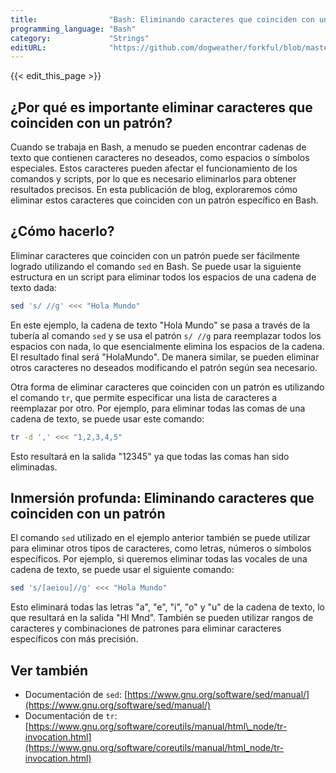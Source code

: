 ```yaml
---
title:                "Bash: Eliminando caracteres que coinciden con un patrón"
programming_language: "Bash"
category:             "Strings"
editURL:              "https://github.com/dogweather/forkful/blob/master/content/es/bash/deleting-characters-matching-a-pattern.md"
---
```


{{< edit_this_page >}}

## ¿Por qué es importante eliminar caracteres que coinciden con un patrón?

Cuando se trabaja en Bash, a menudo se pueden encontrar cadenas de texto que contienen caracteres no deseados, como espacios o símbolos especiales. Estos caracteres pueden afectar el funcionamiento de los comandos y scripts, por lo que es necesario eliminarlos para obtener resultados precisos. En esta publicación de blog, exploraremos cómo eliminar estos caracteres que coinciden con un patrón específico en Bash.

## ¿Cómo hacerlo?

Eliminar caracteres que coinciden con un patrón puede ser fácilmente logrado utilizando el comando `sed` en Bash. Se puede usar la siguiente estructura en un script para eliminar todos los espacios de una cadena de texto dada:

```Bash
sed 's/ //g' <<< "Hola Mundo"
```

En este ejemplo, la cadena de texto "Hola Mundo" se pasa a través de la tubería al comando `sed` y se usa el patrón `s/ //g` para reemplazar todos los espacios con nada, lo que esencialmente elimina los espacios de la cadena. El resultado final será "HolaMundo". De manera similar, se pueden eliminar otros caracteres no deseados modificando el patrón según sea necesario.

Otra forma de eliminar caracteres que coinciden con un patrón es utilizando el comando `tr`, que permite especificar una lista de caracteres a reemplazar por otro. Por ejemplo, para eliminar todas las comas de una cadena de texto, se puede usar este comando:

```Bash
tr -d ',' <<< "1,2,3,4,5"
```

Esto resultará en la salida "12345" ya que todas las comas han sido eliminadas.

## Inmersión profunda: Eliminando caracteres que coinciden con un patrón

El comando `sed` utilizado en el ejemplo anterior también se puede utilizar para eliminar otros tipos de caracteres, como letras, números o símbolos específicos. Por ejemplo, si queremos eliminar todas las vocales de una cadena de texto, se puede usar el siguiente comando:

```Bash
sed 's/[aeiou]//g' <<< "Hola Mundo"
```

Esto eliminará todas las letras "a", "e", "i", "o" y "u" de la cadena de texto, lo que resultará en la salida "Hl Mnd". También se pueden utilizar rangos de caracteres y combinaciones de patrones para eliminar caracteres específicos con más precisión.

## Ver también

- Documentación de `sed`: [https://www.gnu.org/software/sed/manual/](https://www.gnu.org/software/sed/manual/)
- Documentación de `tr`: [https://www.gnu.org/software/coreutils/manual/html\_node/tr-invocation.html](https://www.gnu.org/software/coreutils/manual/html_node/tr-invocation.html)